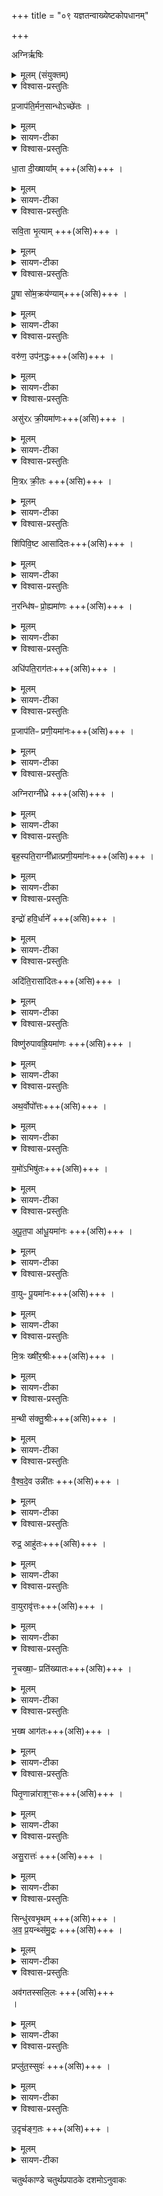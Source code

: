 +++
title = "०९ यज्ञतन्वाख्येष्टकोपधानम्"

+++

अग्निर्ऋषिः

<details><summary>मूलम् (संयुक्तम्)</summary>

प्र॒जाप॑ति॒र्मन॒सान्धोऽच्छे॑तो धा॒ता दी॒ख्षायाꣳ॑ सवि॒ता भृ॒त्याम्पू॒षा सो॑म॒क्रय॑ण्या॒व्ँवरु॑ण॒ उप॑न॒द्धोऽसु॑रᳵ क्री॒यमा॑णो मि॒त्रᳵ क्री॒तश्शि॑पिवि॒ष्ट आसा॑दितो न॒रन्धि॑षᳶ प्रो॒ह्यमा॒णोऽधि॑पति॒राग॑तᳶ प्र॒जाप॑तिᳶ प्रणी॒यमा॑नो॒ऽग्निराग्नी᳚ध्रे॒ बृह॒स्पति॒राग्नी᳚ध्रात्प्रणी॒यमा॑न॒ इन्द्रो॑ हवि॒र्धानेऽदि॑ति॒रासा॑दितो॒ विष्णु॑रुपावह्रि॒यमा॒णोऽथ॒र्वोपो᳚त्तो य॒मो॑ऽभिषु॑तोऽपूत॒पा आ॑धू॒यमा॑नो वा॒युᳶ पू॒यमा॑नो मि॒त्रः ख्षी॑र॒श्रीर्म॒न्थी स॑क्तु॒श्रीर्वै᳚श्वदे॒व उन्नी॑तो रुद्र॒ आहु॑तो वा॒युरावृ॑त्तो नृ॒चख्षा॒ᳶ प्रति॑ख्यातो भ॒ख्ष आग॑तᳶ पितृ॒णान्ना॑राश॒ꣳ॒सोऽसु॒रात्त॒स्सिन्धु॑रवभृ॒थम॑वप्र॒यन्थ्स॑मु॒द्रोऽव॑गतस्सलि॒लᳶ प्रप्लु॑तस्सुव॑रु॒दृच॑ङ्ग॒तः ॥  
[25]  
</details>

<details open><summary>विश्वास-प्रस्तुतिः</summary>

प्र॒जाप॑ति॒र्मन॒सान्धोऽच्छे॑तः ।
</details>

<details><summary>मूलम्</summary>

प्र॒जाप॑ति॒र्मन॒सान्धोऽच्छे॑तः ।
</details>

<details><summary>सायण-टीका</summary>

(अथ चतुर्थकाण्डे चतुर्थप्रपाठके नवमोऽनवमोऽनुवाकः )।    
अष्टमेऽनुवाक इन्द्रतन्वाख्या इष्टका उक्ताः ।  
अथ नवमे यज्ञतन्वाख्या इष्टका उच्यन्ते ।  
कल्पः—“प्रजापतिर्मनसाऽन्धोऽच्छेत इति त्रयस्त्रिंशतं यज्ञतनू” इति।  
पाठस्तु— प्रजापतिरिति ।  
अत्र संकल्पमारभ्य समाप्तिपर्यन्तं ये सोमयागास्ते यज्ञ पुरुषस्य तनुविशेषाः।  
तद्रूपत्वमिष्टकानामुच्यते ।  
यो यजमानोऽस्त्यसौ मनसाऽन्धोऽन्नं तेन तद्धेतुर्यज्ञ उपलक्ष्यते ।  
यज्ञमच्छेतः प्राप्तुं गतः ।  
मनसा यज्ञं करिष्यामीति संकल्पितवानित्यर्थः ।  
सोऽयं संकल्पदशामापन्नो यज्ञस्य विग्रहः प्रजापतिनामकः ।  
हे इष्टके तद्रूपा त्वमसि ।  
</details>

<details open><summary>विश्वास-प्रस्तुतिः</summary>

धा॒ता दी॒ख्षाया᳚म् +++(असि)+++ ।  
</details>

<details><summary>मूलम्</summary>

धा॒ता दी॒ख्षाया᳚म् +++(असि)+++ ।  
</details>

<details><summary>सायण-टीका</summary>

दीक्षायां यो विग्रहो यज्ञसंबन्धी सधाता धातुसदृशमूर्तिः ।  
हे इष्टके तद्रूपा त्वमसि ।  
एवं सर्वत्र योज्यम् ।   
</details>

<details open><summary>विश्वास-प्रस्तुतिः</summary>

सवि॒ता भृ॒त्याम् +++(असि)+++ ।  
</details>

<details><summary>मूलम्</summary>

सवि॒ता भृ॒त्याम् +++(असि)+++ ।  
</details>

<details><summary>सायण-टीका</summary>

भृतिर्यज्ञ भिक्षा तस्यां सवितृसमानमूर्तिर्यज्ञतनुः ।   
</details>

<details open><summary>विश्वास-प्रस्तुतिः</summary>

पू॒षा सो॑म॒क्रय॑ण्याम्+++(असि)+++ ।  
</details>

<details><summary>मूलम्</summary>

पू॒षा सो॑म॒क्रय॑ण्याम्+++(असि)+++ ।  
</details>

<details><summary>सायण-टीका</summary>

सोमक्रयण्येकहायनी गौस्तस्यां पूषसमानो यज्ञविग्रहः ।   
</details>

<details open><summary>विश्वास-प्रस्तुतिः</summary>

वरु॑ण॒ उप॑न॒द्धः+++(असि)+++ ।  
</details>

<details><summary>मूलम्</summary>

वरु॑ण॒ उप॑न॒द्धः+++(असि)+++ ।  
</details>

<details><summary>सायण-टीका</summary>

उपनद्धो वस्त्रेण बद्धो चः सोमः स वरुणसमानशरीरो यज्ञपुरुषः ।   
</details>

<details open><summary>विश्वास-प्रस्तुतिः</summary>

असु॑रᳵ क्री॒यमा॑णः+++(असि)+++ ।  
</details>

<details><summary>मूलम्</summary>

असु॑रᳵ क्री॒यमा॑णः+++(असि)+++ ।  
</details>

<details><summary>सायण-टीका</summary>

क्रीयामाणो यः सोऽयमसुर इन्द्रसमानविग्रहः, शत्रू नस्यति क्षिप तीत्यसुरः असून्प्राणान्राति ददातीति वाऽसुरः ।  
</details>

<details open><summary>विश्वास-प्रस्तुतिः</summary>

मि॒त्रᳵ क्री॒तः +++(असि)+++ ।  
</details>

<details><summary>मूलम्</summary>

मि॒त्रᳵ क्री॒तः +++(असि)+++ ।  
</details>

<details><summary>सायण-टीका</summary>

यः क्रीतः सोमः सोऽयं  मित्रसमानविग्रहो यज्ञः ।   
</details>

<details open><summary>विश्वास-प्रस्तुतिः</summary>

शि॑पिवि॒ष्ट आसा॑दितः+++(असि)+++ ।  
</details>

<details><summary>मूलम्</summary>

शि॑पिवि॒ष्ट आसा॑दितः+++(असि)+++ ।  
</details>

<details><summary>सायण-टीका</summary>

आसादितो यजमानस्योरौ यः स्थापितः सोमं सोऽयं शिपिविष्टो विष्णुसमानविग्रहो यज्ञः ।   
</details>

<details open><summary>विश्वास-प्रस्तुतिः</summary>

न॒रन्धि॑षᳶ प्रो॒ह्यमा॑णः +++(असि)+++ ।  
</details>

<details><summary>मूलम्</summary>

न॒रन्धि॑षᳶ प्रो॒ह्यमा॑णः +++(असि)+++ ।  
</details>

<details><summary>सायण-टीका</summary>

प्रोह्यमाणः शकटेन प्राग्वंशं प्रति नीयमानो यः सोमः  सोऽयं नरंधिषोऽग्निसमासविग्रहो यज्ञः, नरैर्यजमानैर्धीयत आधीयत इति नरंविषोऽग्निः ।   
</details>

<details open><summary>विश्वास-प्रस्तुतिः</summary>

अधि॑पति॒राग॑तः+++(असि)+++ ।  
</details>

<details><summary>मूलम्</summary>

अधि॑पति॒राग॑तः+++(असि)+++ ।  
</details>

<details><summary>सायण-टीका</summary>

आगतः प्राग्वंश आसन्दीं प्रति समागतो यः सोगः सोऽयमधिपतिरसिकं पालको य आहवनीयस्तत्समानविग्रहः ।
</details>

<details open><summary>विश्वास-प्रस्तुतिः</summary>

प्र॒जाप॑तिᳶ प्रणी॒यमा॑नः+++(असि)+++ ।  
</details>

<details><summary>मूलम्</summary>

प्र॒जाप॑तिᳶ प्रणी॒यमा॑नः+++(असि)+++ ।  
</details>

<details><summary>सायण-टीका</summary>

प्रणीयमानः प्राग्वंशादाग्राघ्रिं प्रति नियमानो यः सोमः सोऽयं प्रजापतिसमानविग्रहः ।  
</details>

<details open><summary>विश्वास-प्रस्तुतिः</summary>

अग्निराग्नी᳚ध्रे +++(असि)+++ ।  
</details>

<details><summary>मूलम्</summary>

अग्निराग्नी᳚ध्रे +++(असि)+++ ।  
</details>

<details><summary>सायण-टीका</summary>

आग्नीघ्रेऽवस्थितो य  
२०८८ सोमः सोऽयमग्निसमानविग्रहः ।  
</details>

<details open><summary>विश्वास-प्रस्तुतिः</summary>

बृह॒स्पति॒राग्नी᳚ध्रात्प्रणी॒यमा॑नः+++(असि)+++ ।  
</details>

<details><summary>मूलम्</summary>

बृह॒स्पति॒राग्नी᳚ध्रात्प्रणी॒यमा॑नः+++(असि)+++ ।  
</details>

<details><summary>सायण-टीका</summary>

आग्नीघ्राद्वीवर्धानं प्रति नीयमानो यः सोमः स बृहस्पतिसमानविग्रहः ।   
</details>

<details open><summary>विश्वास-प्रस्तुतिः</summary>

इन्द्रो॑  हवि॒र्धाने᳚ +++(असि)+++ ।  
</details>

<details><summary>मूलम्</summary>

इन्द्रो॑  हवि॒र्धाने᳚ +++(असि)+++ ।  
</details>

<details><summary>सायण-टीका</summary>

हविर्धाने प्रविष्ट इन्द्रसमानविग्रहः ।   
</details>

<details open><summary>विश्वास-प्रस्तुतिः</summary>

अदि॑ति॒रासा॑दितः+++(असि)+++ ।  
</details>

<details><summary>मूलम्</summary>

अदि॑ति॒रासा॑दितः+++(असि)+++ ।  
</details>

<details><summary>सायण-टीका</summary>

आसादित आसन्द्यां स्थापितः सोमोऽदितिसमानविग्रहः ।   
</details>

<details open><summary>विश्वास-प्रस्तुतिः</summary>

विष्णु॑रुपावह्रि॒यमा॑णः +++(असि)+++ ।  
</details>

<details><summary>मूलम्</summary>

विष्णु॑रुपावह्रि॒यमा॑णः +++(असि)+++ ।  
</details>

<details><summary>सायण-टीका</summary>

उपावह्रियमाणः शकटादधिषवणफलकस्थ ग्रावस्ववरोप्यमाणः सोमो विष्णुसमानविग्रहः ।   
</details>

<details open><summary>विश्वास-प्रस्तुतिः</summary>

अथ॒र्वोपो᳚त्तः+++(असि)+++ ।  
</details>

<details><summary>मूलम्</summary>

अथ॒र्वोपो᳚त्तः+++(असि)+++ ।  
</details>

<details><summary>सायण-टीका</summary>

उपोत्तो वसतीवरीभिरद्भिः क्लेदितः सोमोऽथर्वाऽथर्वऋषिसमानविग्रहः ।   
</details>

<details open><summary>विश्वास-प्रस्तुतिः</summary>

य॒मो॑ऽभिषु॑तः+++(असि)+++ ।  
</details>

<details><summary>मूलम्</summary>

य॒मो॑ऽभिषु॑तः+++(असि)+++ ।  
</details>

<details><summary>सायण-टीका</summary>

अभिषुतश्चूर्णितः सोमो यमसमान विग्रहः ।   
</details>

<details open><summary>विश्वास-प्रस्तुतिः</summary>

अ॒पू॒त॒पा आ॑धू॒यमा॑नः +++(असि)+++ ।
</details>

<details><summary>मूलम्</summary>

अ॒पू॒त॒पा आ॑धू॒यमा॑नः +++(असि)+++ ।
</details>

<details><summary>सायण-टीका</summary>

आधयमानोऽदाभ्यग्रहे सोमांसुभिश्चाल्यमानोऽपूतं मूत्राद्युपहतं देशंपाति शोषयति विशेषेण सुद्धं करोतीत्यपूतपा आदित्यः ।
</details>

<details open><summary>विश्वास-प्रस्तुतिः</summary>

वा॒युᳶ पू॒यमा॑नः+++(असि)+++ ।  
</details>

<details><summary>मूलम्</summary>

वा॒युᳶ पू॒यमा॑नः+++(असि)+++ ।  
</details>

<details><summary>सायण-टीका</summary>

पूयमानो दशापवित्रेण शोध्यगानः सोमा वायुर्वायुसमानविग्रहः ।   
</details>

<details open><summary>विश्वास-प्रस्तुतिः</summary>

मि॒त्रः ख्षी॑र॒श्रीः+++(असि)+++ ।  
</details>

<details><summary>मूलम्</summary>

मि॒त्रः ख्षी॑र॒श्रीः+++(असि)+++ ।  
</details>

<details><summary>सायण-टीका</summary>

क्षीरश्रीर्मैत्रावरुणग्रहे पयसा मिश्रितः सोमो मित्रसमानविग्रहः ।  
</details>

<details open><summary>विश्वास-प्रस्तुतिः</summary>

म॒न्थी स॑क्तु॒श्रीः+++(असि)+++ ।  
</details>

<details><summary>मूलम्</summary>

म॒न्थी स॑क्तु॒श्रीः+++(असि)+++ ।  
</details>

<details><summary>सायण-टीका</summary>

सक्तुश्चीर्मन्थिग्रहे सक्तुभिर्श्रितः सोमो मन्थी मन्थिग्रहदेवतारूपेन्द्रसमानविग्रहः ।  
</details>

<details open><summary>विश्वास-प्रस्तुतिः</summary>

वै॒श्व॒दे॒व उन्नी॑तः +++(असि)+++ ।  
</details>

<details><summary>मूलम्</summary>

वै॒श्व॒दे॒व उन्नी॑तः +++(असि)+++ ।  
</details>

<details><summary>सायण-टीका</summary>

उन्नीतश्चमसेषु पूरितः सोमो वैश्वदेवो विश्वै र्देवैः समानविग्रहः ।  ।   
</details>

<details open><summary>विश्वास-प्रस्तुतिः</summary>

रुद्र॒ आहु॑तः+++(असि)+++ ।  
</details>

<details><summary>मूलम्</summary>

रुद्र॒ आहु॑तः+++(असि)+++ ।  
</details>

<details><summary>सायण-टीका</summary>

आहुतो वह्नौ प्रक्षिप्तः सोनो रुद्रसमानविग्रहः य़
</details>

<details open><summary>विश्वास-प्रस्तुतिः</summary>

वा॒युरावृ॑त्तः+++(असि)+++ ।  
</details>

<details><summary>मूलम्</summary>

वा॒युरावृ॑त्तः+++(असि)+++ ।  
</details>

<details><summary>सायण-टीका</summary>

आवृत्तो भक्षार्थं सदस्यानेतुं प्रतिनिवृत्तः सोमो वायुसमानाविग्रहः ।  
</details>

<details open><summary>विश्वास-प्रस्तुतिः</summary>

नृ॒चख्षा॒ᳶ प्रति॑ख्यातः+++(असि)+++ ।
</details>

<details><summary>मूलम्</summary>

नृ॒चख्षा॒ᳶ प्रति॑ख्यातः+++(असि)+++ ।
</details>

<details><summary>सायण-टीका</summary>

प्रतिख्यातो भक्षार्थमेवेक्षितः सोमो नृचक्षा मनुष्यदृष्टिसमानविग्रहः
</details>

<details open><summary>विश्वास-प्रस्तुतिः</summary>

भ॒ख्ष आग॑तः+++(असि)+++ ।  
</details>

<details><summary>मूलम्</summary>

भ॒ख्ष आग॑तः+++(असि)+++ ।  
</details>

<details><summary>सायण-टीका</summary>

आगत आस्ये प्रवेशितः सोमो भक्षो वैश्वानरसमानविग्रहः ।  भक्षयतीति व्युत्पत्त्या भक्षशब्दस्तद्वाची ।
</details>

<details open><summary>विश्वास-प्रस्तुतिः</summary>

पितृ॒णान्ना॑राश॒ꣳ॒सः+++(असि)+++ ।  
</details>

<details><summary>मूलम्</summary>

पितृ॒णान्ना॑राश॒ꣳ॒सः+++(असि)+++ ।  
</details>

<details><summary>सायण-टीका</summary>

नारशंसो भक्षितशेषः सन्पुनर्वसतीवरीभिराप्यायितः सोम पितृसमानविग्रहः ।  
</details>

<details open><summary>विश्वास-प्रस्तुतिः</summary>

असु॒रात्तः॑ +++(असि)+++ ।  
</details>

<details><summary>मूलम्</summary>

असु॒रात्तः॑ +++(असि)+++ ।  
</details>

<details><summary>सायण-टीका</summary>

आत्तोऽवभृथगमनार्थं स्वीकृतः सोमोऽसुः प्राणदेवतासमानविग्रहः ।  
</details>

<details open><summary>विश्वास-प्रस्तुतिः</summary>

सिन्धु॑रवभृ॒थम् +++(असि)+++ ।  
अ॒व॒ प्र॒यन्थ्स॑मु॒द्रः +++(असि)+++ ।  
</details>

<details><summary>मूलम्</summary>

सिन्धु॑रवभृ॒थम् +++(असि)+++ ।  
अ॒व॒ प्र॒यन्थ्स॑मु॒द्रः +++(असि)+++ ।  
</details>

<details><summary>सायण-टीका</summary>

अवभृथमवप्रयन्नवभृथर्मार्थं मार्गे गच्छन्सोमः सिन्धुर्नदीदेवतासमानविग्रहः ।   
</details>

<details open><summary>विश्वास-प्रस्तुतिः</summary>

अव॑गतस्सलि॒लः +++(असि)+++  
।  
</details>

<details><summary>मूलम्</summary>

अव॑गतस्सलि॒लः +++(असि)+++  
।  
</details>

<details><summary>सायण-टीका</summary>

अवगतोऽवभृथप्रदेशं प्राप्तः सोमः समुद्रदेवतासमानविग्रहः ।  
</details>

<details open><summary>विश्वास-प्रस्तुतिः</summary>

प्रप्लु॑त॒स्सुवः॑  +++(असि)+++ ।  
</details>

<details><summary>मूलम्</summary>

प्रप्लु॑त॒स्सुवः॑  +++(असि)+++ ।  
</details>

<details><summary>सायण-टीका</summary>

प्रप्लुतो जले प्रक्षिप्तः सोमो जलदेवतासमानविग्रहः ।   
</details>

<details open><summary>विश्वास-प्रस्तुतिः</summary>

उ॒दृच॑ङ्ग॒तः +++(असि)+++ ।  
</details>

<details><summary>मूलम्</summary>

उ॒दृच॑ङ्ग॒तः +++(असि)+++ ।  
</details>

<details><summary>सायण-टीका</summary>

उदृचमुत्तमामृचं समाप्तिरूपं गतः सोमो स्वर्गनिवासिदेवतासमानविग्रहः ।  

एतैर्मन्तरै साध्यमुपधानं विधत्ते–
“यज्ञो देवेभ्योऽपाक्रामत्तमवरुधं नाशक्नुवन्त एता यज्ञतनूरपश्यन्ता उपादधत ताभिर्वै ते यज्ञमवारुन्धत यद्यज्ञतनूरुपदधाति यज्ञमेव ताभिर्यजमानोऽव रुन्धे” (सं. का. ५ प्र. ४ अ. ११) इति।  
केनापि निमित्तेन देवेभ्योऽपरक्तो यज्ञऽन्यत्रागच्छत् ।  
तं यज्ञं देवा अवरोद्धुं नाशक्नुवन् ।  
तदवरोधोपायत्वेन यज्ञतन्वाख्या इष्टका दृष्ट्वा ता उपधाय   २०८९ यज्ञमेवारुन्धत ।   ततो यजमानोऽपि यज्ञतनूभिर्यज्ञं प्राप्नोति ।   यज्ञतनुप्रतिपादकशब्दयुक्तैर्मन्त्रैरुपधेया इष्टका यज्ञतनवः ।   
इष्टकासंख्यां विधत्ते— “त्रयस्त्रिꣳ शतमुप दधाति त्रयस्त्रिꣳ शब्दै देवता देवता एवाव रुन्धेऽथो सात्मानमेवाग्निꣳ सतनुं चिनुते” (सं. का. ५ प्र. ४ अ. १) इति।  
हविर्भाजां देवतानामियं संख्या त्रिꣳत्त्रयश्चेमन्त्रे समाम्नाता अतः संख्याया तावतीर्देवताः प्राप्नोति ।   अपि च तनूपधानेन सशरीरमेवाग्निं चितवा न्भवति ।   एतद्वेदनं प्रशंसति— “सात्माऽमुष्मिलोँके भवति य एवं वेद” (सं. का. ५ प्र. ४ अ. १) इति।   यदुक्तं सूत्रकारेण– “ज्योतिष्मतीं त्वा सादयामीति द्वादश ज्योतिष्मतीः” इति ।   तदिदं विधत्ते— “ज्योतिष्मतीरुप दधाति ज्योतिरेवास्मिन्दधात्येताभिर्वा अग्निश्वितो ज्वलति ताभिरेवनꣳ समिन्ध उभयोरस्मै लोकयोर्ज्योतिर्भवति” (सं. का. ५ प्र. ४ अ. १) इति।  
ज्योतिष्मतीशब्दयुक्तैर्मन्त्रैरुपधेया इष्टका ज्योतिष्मत्यः ।   ते च मन्त्रा अरण्यकाण्डे समाम्नाताः ।   तदुपधानेन ज्योतिः स्थापयति ।   किंचैताभिश्चितोऽग्निः प्रज्वलति ।   अतस्ताभिरेवैनमग्निं दीपतवान्भवति ।   ततोऽस्मै यजमानयोभयोर्लोकयोर्ज्योतिः संपद्यते।   अत्र विनियोगसंग्रहः—   
प्रजेति यज्ञतनवस्त्रयस्त्रिंशत्समीरिताः ॥    
इति श्रीमत्सायणाचार्यविरचिते माधवीये वेदार्थप्रकाशे कृष्णयजुर्वेदीयतैत्तिरीयसंहिताभाष्ये चतुर्थकाण्डे चतुर्थप्रपाठके नवमोऽनुवाकः ॥     ९ ॥    
</details>

चतुर्थकाण्डे चतुर्थप्रपाठके दशमोऽनुवाकः